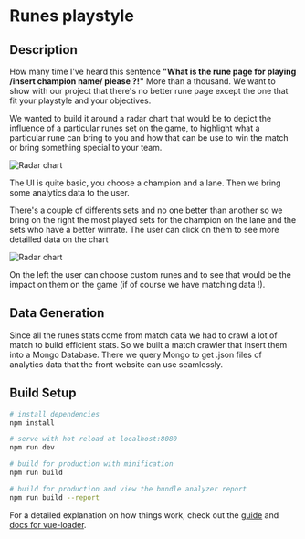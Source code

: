 # Runes playstyle
 
## Description

How many time I've heard this sentence **"What is the rune page for playing /insert champion name/ please ?!"** More than a  thousand.
We want to show with our project that there's no better rune page except the one that fit your playstyle and your objectives.

We wanted to build it around a radar chart that would be to depict the influence of a particular runes set on the game, to highlight what a particular rune can bring to you and how that can be use to win the match or bring something special to your team.

![Radar chart](https://img15.hostingpics.net/pics/784521axis.png)

The UI is quite basic, you choose a champion and a lane. Then we bring some analytics data to the user.

There's a couple of differents sets and no one better than another so we bring on the right the most played sets for the champion on the lane and the sets who have a better winrate. 
The user can click on them to see more detailled data on the chart

![Radar chart](https://img15.hostingpics.net/pics/962869axis2.png)

On the left the user can choose custom runes and to see that would be the impact on them on the game (if of course we have matching data !).

## Data Generation

Since all the runes stats come from match data we had to crawl a lot of match to build efficient stats.
So we built a match crawler that insert them into a Mongo Database.
There we query Mongo to get .json files of analytics data that the front website can use seamlessly.



## Build Setup

``` bash
# install dependencies
npm install

# serve with hot reload at localhost:8080
npm run dev

# build for production with minification
npm run build

# build for production and view the bundle analyzer report
npm run build --report
```

For a detailed explanation on how things work, check out the [guide](http://vuejs-templates.github.io/webpack/) and [docs for vue-loader](http://vuejs.github.io/vue-loader).

